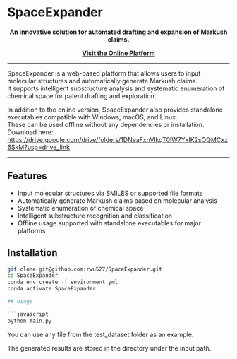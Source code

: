 # SpaceExpander


<p align="center">
  <b>An innovative solution for automated drafting and expansion of Markush claims.</b>
</p>

<p align="center">
  <a href="https://www.lilab-ecust.cn/markushclaim" target="_blank"><strong>Visit the Online Platform</strong></a>
</p>

---

SpaceExpander is a web-based platform that allows users to input molecular structures and automatically generate Markush claims.  
It supports intelligent substructure analysis and systematic enumeration of chemical space for patent drafting and exploration.

In addition to the online version, SpaceExpander also provides standalone executables compatible with Windows, macOS, and Linux.  
These can be used offline without any dependencies or installation.  
Download here:  
https://drive.google.com/drive/folders/1DNeaFxnVlkqT0lW7YxIK2sOQMCxz6SkM?usp=drive_link

---

## Features

- Input molecular structures via SMILES or supported file formats
- Automatically generate Markush claims based on molecular analysis
- Systematic enumeration of chemical space
- Intelligent substructure recognition and classification
- Offline usage supported with standalone executables for major platforms

## Installation

```bash
git clone git@github.com:rwu527/SpaceExpander.git
cd SpaceExpander
conda env create -f environment.yml
conda activate SpaceExpander

## Usage

```javascript
python main.py
```

You can use any file from the test_dataset folder as an example.

The generated results are stored in the directory under the input path.
